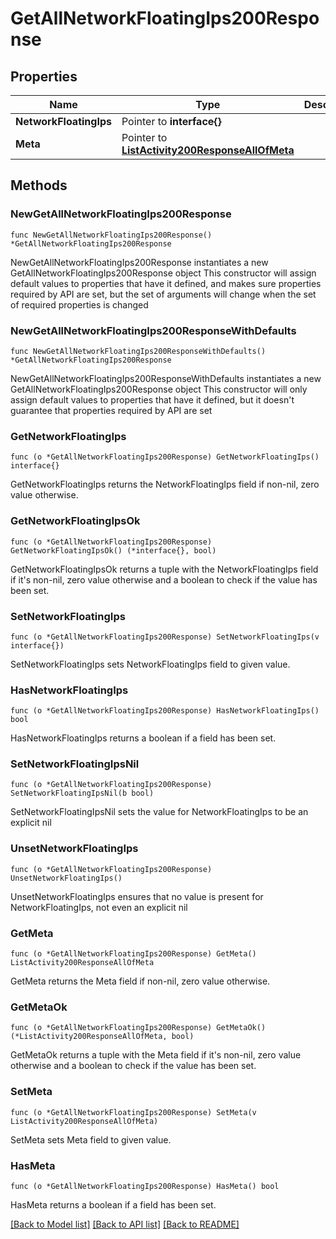 # GetAllNetworkFloatingIps200Response

## Properties

Name | Type | Description | Notes
------------ | ------------- | ------------- | -------------
**NetworkFloatingIps** | Pointer to **interface{}** |  | [optional] 
**Meta** | Pointer to [**ListActivity200ResponseAllOfMeta**](ListActivity200ResponseAllOfMeta.md) |  | [optional] 

## Methods

### NewGetAllNetworkFloatingIps200Response

`func NewGetAllNetworkFloatingIps200Response() *GetAllNetworkFloatingIps200Response`

NewGetAllNetworkFloatingIps200Response instantiates a new GetAllNetworkFloatingIps200Response object
This constructor will assign default values to properties that have it defined,
and makes sure properties required by API are set, but the set of arguments
will change when the set of required properties is changed

### NewGetAllNetworkFloatingIps200ResponseWithDefaults

`func NewGetAllNetworkFloatingIps200ResponseWithDefaults() *GetAllNetworkFloatingIps200Response`

NewGetAllNetworkFloatingIps200ResponseWithDefaults instantiates a new GetAllNetworkFloatingIps200Response object
This constructor will only assign default values to properties that have it defined,
but it doesn't guarantee that properties required by API are set

### GetNetworkFloatingIps

`func (o *GetAllNetworkFloatingIps200Response) GetNetworkFloatingIps() interface{}`

GetNetworkFloatingIps returns the NetworkFloatingIps field if non-nil, zero value otherwise.

### GetNetworkFloatingIpsOk

`func (o *GetAllNetworkFloatingIps200Response) GetNetworkFloatingIpsOk() (*interface{}, bool)`

GetNetworkFloatingIpsOk returns a tuple with the NetworkFloatingIps field if it's non-nil, zero value otherwise
and a boolean to check if the value has been set.

### SetNetworkFloatingIps

`func (o *GetAllNetworkFloatingIps200Response) SetNetworkFloatingIps(v interface{})`

SetNetworkFloatingIps sets NetworkFloatingIps field to given value.

### HasNetworkFloatingIps

`func (o *GetAllNetworkFloatingIps200Response) HasNetworkFloatingIps() bool`

HasNetworkFloatingIps returns a boolean if a field has been set.

### SetNetworkFloatingIpsNil

`func (o *GetAllNetworkFloatingIps200Response) SetNetworkFloatingIpsNil(b bool)`

 SetNetworkFloatingIpsNil sets the value for NetworkFloatingIps to be an explicit nil

### UnsetNetworkFloatingIps
`func (o *GetAllNetworkFloatingIps200Response) UnsetNetworkFloatingIps()`

UnsetNetworkFloatingIps ensures that no value is present for NetworkFloatingIps, not even an explicit nil
### GetMeta

`func (o *GetAllNetworkFloatingIps200Response) GetMeta() ListActivity200ResponseAllOfMeta`

GetMeta returns the Meta field if non-nil, zero value otherwise.

### GetMetaOk

`func (o *GetAllNetworkFloatingIps200Response) GetMetaOk() (*ListActivity200ResponseAllOfMeta, bool)`

GetMetaOk returns a tuple with the Meta field if it's non-nil, zero value otherwise
and a boolean to check if the value has been set.

### SetMeta

`func (o *GetAllNetworkFloatingIps200Response) SetMeta(v ListActivity200ResponseAllOfMeta)`

SetMeta sets Meta field to given value.

### HasMeta

`func (o *GetAllNetworkFloatingIps200Response) HasMeta() bool`

HasMeta returns a boolean if a field has been set.


[[Back to Model list]](../README.md#documentation-for-models) [[Back to API list]](../README.md#documentation-for-api-endpoints) [[Back to README]](../README.md)


